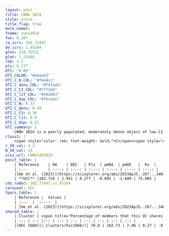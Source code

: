 ```yaml
---
layout: post
title: CWNU 3024
style: style
title_flag: true
more_names: 
fname: cwnu3024
fov: 0.107
ra_icrs: 102.72447
de_icrs: 2.95104
glon: 210.25531
glat: 1.21446
r50: 3.2
plx: 0.277
UTI: "0.05"
UTI_COLOR: "#e8aeb3"
UTI_C_N_COL: "#fee8cc"
UTI_C_dens_COL: "#f4fada"
UTI_C_C3_COL: "#fff1d4"
UTI_C_lit_COL: "#e0a6b3"
UTI_C_dup_COL: "#fbcebe"
UTI_C_N: 0.33
UTI_C_dens: 0.58
UTI_C_C3: 0.38
UTI_C_lit: 0.0
UTI_C_dup: 0.21
UTI_summary: |
    CWNU 3024 is a poorly populated, moderately dense object of low C3 quality. It was recently reported in the literature.<br><br><span style="color: #99180f; font-weight: bold;">Warning: </span>This is likely a duplicate object, which shares a large percentage of members with at least one previously reported entry.
class3: |
    <span style="color: red; font-weight: bold;">C</span><span style="color: #FFC300; font-weight: bold;">B</span>
r_50_val: 3.2
N_50_val: 33
scix_url: CWNU%203024
posit_table: |
    | Reference    | RA    | DEC   | Plx  | pmRA  | pmDE   |  Rv  |
    | :---         | :---: | :---: | :---: | :---: | :---: | :---: |
    |[He et al. (2023)](https://scixplorer.org/abs/2023ApJS..267...34H) | 102.719 | 2.951 | 0.27 | -0.053 | -1.056 | 75.91 |
    | **UCC** |102.724 | 2.951 | 0.277 | -0.045 | -1.049 | 75.905 | 
cds_radec: 102.72447,+2.95104
carousel: UCC
fpars_table: |
    | Reference |  Values |
    | :---  |  :---:  |
    | [He et al. (2023)](https://scixplorer.org/abs/2023ApJS..267...34H) | `A0=2.5, m-M=12.35, logA=8.8` |
shared_table: |
    | Cluster | <span title="Percentage of members that this OC shares with the ones listed">%</span>   | RA   | DEC   | Plx   | pmRA  | pmDE  | Rv | UTI |
    | :-: | :-: |:-: | :-: | :-: | :-: | :-: | :-: | :-: |
    |[HSC 1660](/_clusters/hsc1660/)| 78.8 | 102.73 | 2.96 | 0.27 | -0.06 | -1.06 | 75.91 |0.39 |
---
```

